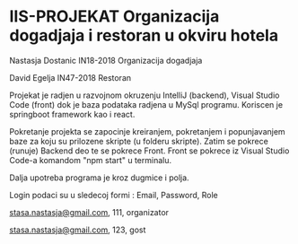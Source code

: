 # IIS-PROJEKAT Organizacija dogadjaja i restoran u okviru hotela

Nastasja Dostanic IN18-2018 Organizacija dogadjaja

David Egelja IN47-2018 Restoran

Projekat je radjen u razvojnom okruzenju IntelliJ (backend), Visual Studio Code (front) dok je baza podataka radjena u MySql programu. 
Koriscen je springboot framework kao i react. 

Pokretanje projekta se zapocinje kreiranjem, pokretanjem i popunjavanjem baze za koju su prilozene skripte (u folderu skripte). Zatim se pokrece (runuje) Backend deo te se pokrece Front. Front se pokrece iz Visual Studio Code-a komandom "npm start" u terminalu.

Dalja upotreba programa je kroz dugmice i polja.

Login podaci su u sledecoj formi : Email, Password, Role

stasa.nastasja@gmail.com, 111, organizator

stasa.nastasja@gmail.com, 123, gost

